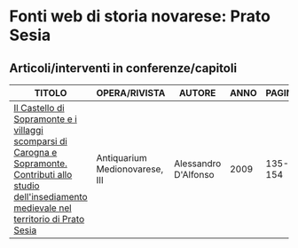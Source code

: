 # Fonti web di storia novarese: Prato Sesia

## Articoli/interventi in conferenze/capitoli

| TITOLO                                                                                                                                                                                                                                                                                                                                                    | OPERA/RIVISTA                  | AUTORE               | ANNO | PAGINE  |
|-----------------------------------------------------------------------------------------------------------------------------------------------------------------------------------------------------------------------------------------------------------------------------------------------------------------------------------------------------------|--------------------------------|----------------------|------|---------|
| [Il Castello di Sopramonte e i villaggi scomparsi di Carogna e Sopramonte. Contributi allo studio dell'insediamento medievale nel territorio di Prato Sesia](https://www.academia.edu/41039962/Il_Castello_di_Sopramonte_e_i_villaggi_scomparsi_di_Carogna_e_Sopramonte_contributi_allo_studio_dell_insediamento_medievale_nel_territorio_di_Prato_Sesia) | Antiquarium Medionovarese, III | Alessandro D'Alfonso | 2009 | 135-154 |